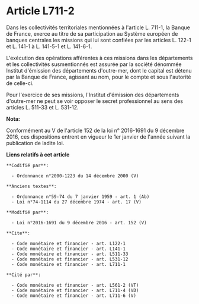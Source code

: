 # Article L711-2

Dans les collectivités territoriales mentionnées à l'article L. 711-1, la Banque de France, exerce au titre de sa
participation au Système européen de banques centrales les missions qui lui sont confiées par les articles L. 122-1 et L.
141-1 à L. 141-5-1 et L. 141-6-1. 

L'exécution des opérations afférentes à ces missions dans les départements et les collectivités susmentionnés est assurée par
la société dénommée Institut d'émission des départements d'outre-mer, dont le capital est détenu par la Banque de France,
agissant au nom, pour le compte et sous l'autorité de celle-ci. 

Pour l'exercice de ses missions, l'Institut d'émission des départements d'outre-mer ne peut se voir opposer le secret
professionnel au sens des articles L. 511-33 et L. 531-12.

**Nota:**

Conformément au V de l'article 152 de la loi n° 2016-1691 du 9 décembre 2016, ces dispositions entrent en vigueur le 1er
janvier de l'année suivant la publication de ladite loi.

**Liens relatifs à cet article**

	**Codifié par**:

	  - Ordonnance n°2000-1223 du 14 décembre 2000 (V)

	**Anciens textes**:

	  - Ordonnance n°59-74 du 7 janvier 1959 - art. 1 (Ab)
	  - Loi n°74-1114 du 27 décembre 1974 - art. 17 (V)

	**Modifié par**:

	  - Loi n°2016-1691 du 9 décembre 2016 - art. 152 (V)

	**Cite**:

	  - Code monétaire et financier - art. L122-1
	  - Code monétaire et financier - art. L141-1
	  - Code monétaire et financier - art. L511-33
	  - Code monétaire et financier - art. L531-12
	  - Code monétaire et financier - art. L711-1

	**Cité par**:

	  - Code monétaire et financier - art. L561-2 (VT)
	  - Code monétaire et financier - art. L711-4 (VD)
	  - Code monétaire et financier - art. L711-6 (V)
